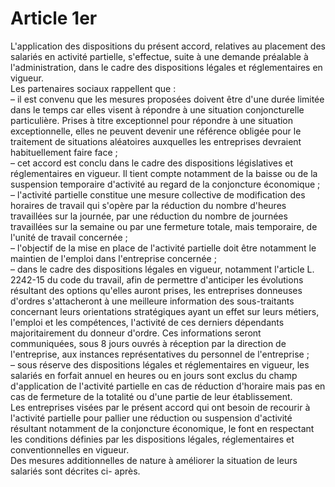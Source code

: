 # Article 1er

 L'application des dispositions du présent accord, relatives au placement des salariés en activité partielle, s'effectue, suite à une demande préalable à l'administration, dans le cadre des dispositions légales et réglementaires en vigueur.  
 Les partenaires sociaux rappellent que :  
 – il est convenu que les mesures proposées doivent être d'une durée limitée dans le temps car elles visent à répondre à une situation conjoncturelle particulière. Prises à titre exceptionnel pour répondre à une situation exceptionnelle, elles ne peuvent devenir une référence obligée pour le traitement de situations aléatoires auxquelles les entreprises devraient habituellement faire face ;  
 – cet accord est conclu dans le cadre des dispositions législatives et réglementaires en vigueur. Il tient compte notamment de la baisse ou de la suspension temporaire d'activité au regard de la conjoncture économique ;  
 – l'activité partielle constitue une mesure collective de modification des horaires de travail qui s'opère par la réduction du nombre d'heures travaillées sur la journée, par une réduction du nombre de journées travaillées sur la semaine ou par une fermeture totale, mais temporaire, de l'unité de travail concernée ;  
 – l'objectif de la mise en place de l'activité partielle doit être notamment le maintien de l'emploi dans l'entreprise concernée ;  
 – dans le cadre des dispositions légales en vigueur, notamment l'article L. 2242-15 du code du travail, afin de permettre d'anticiper les évolutions résultant des options qu'elles auront prises, les entreprises donneuses d'ordres s'attacheront à une meilleure information des sous-traitants concernant leurs orientations stratégiques ayant un effet sur leurs métiers, l'emploi et les compétences, l'activité de ces derniers dépendants majoritairement du donneur d'ordre. Ces informations seront communiquées, sous 8 jours ouvrés à réception par la direction de l'entreprise, aux instances représentatives du personnel de l'entreprise ;  
 – sous réserve des dispositions légales et réglementaires en vigueur, les salariés en forfait annuel en heures ou en jours sont exclus du champ d'application de l'activité partielle en cas de réduction d'horaire mais pas en cas de fermeture de la totalité ou d'une partie de leur établissement.  
 Les entreprises visées par le présent accord qui ont besoin de recourir à l'activité partielle pour pallier une réduction ou suspension d'activité résultant notamment de la conjoncture économique, le font en respectant les conditions définies par les dispositions légales, réglementaires et conventionnelles en vigueur.  
 Des mesures additionnelles de nature à améliorer la situation de leurs salariés sont décrites ci- après.  


